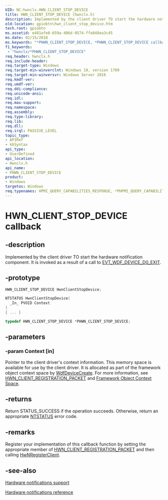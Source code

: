```yaml
---
UID: NC:hwnclx.HWN_CLIENT_STOP_DEVICE
title: HWN_CLIENT_STOP_DEVICE (hwnclx.h)
description: Implemented by the client driver TO start the hardware notification component. It is invoked as a result of a call to EVT_WDF_DEVICE_D0_EXIT.
old-location: gpiobtn\hwn_client_stop_device.htm
tech.root: gpiobtn
ms.assetid: e481afe8-659a-406d-9574-ffa048ea3c45
ms.date: 02/15/2018
ms.keywords: "*PHWN_CLIENT_STOP_DEVICE, *PHWN_CLIENT_STOP_DEVICE callback function pointer, HWN_CLIENT_STOP_DEVICE, HwnClientStopDevice, HwnClientStopDevice callback function, gpiobtn.hwn_client_stop_device, hwnclx/HwnClientStopDevice"
f1_keywords:
 - "hwnclx/*PHWN_CLIENT_STOP_DEVICE"
req.header: hwnclx.h
req.include-header:
req.target-type: Windows
req.target-min-winverclnt: Windows 10, version 1709
req.target-min-winversvr: Windows Server 2016
req.kmdf-ver:
req.umdf-ver:
req.ddi-compliance:
req.unicode-ansi:
req.idl:
req.max-support:
req.namespace:
req.assembly:
req.type-library:
req.lib:
req.dll:
req.irql: PASSIVE_LEVEL
topic_type:
- APIRef
- kbSyntax
api_type:
- UserDefined
api_location:
- Hwnclx.h
api_name:
- PHWN_CLIENT_STOP_DEVICE
product:
- Windows
targetos: Windows
req.typenames: HPMI_QUERY_CAPABILITIES_RESPONSE, *PHPMI_QUERY_CAPABILITIES_RESPONSE
---
```


# HWN_CLIENT_STOP_DEVICE callback


## -description



Implemented by the client driver TO start the hardware notification component. It is invoked as a result of a call to <a href="..\wdfdevice\nc-wdfdevice-evt_wdf_device_d0_exit.md">EVT_WDF_DEVICE_D0_EXIT</a>.


## -prototype


```cpp
HWN_CLIENT_STOP_DEVICE HwnClientStopDevice;

NTSTATUS HwnClientStopDevice(
  _In_ PVOID Context
)
{ ... }

typedef HWN_CLIENT_STOP_DEVICE *PHWN_CLIENT_STOP_DEVICE;
```


## -parameters




### -param Context [in]

Pointer to the client driver's context information. This memory space is available for use by the client driver. It is allocated as part of the framework object context space by <a href="..\wdfdevice\nf-wdfdevice-wdfdevicecreate.md">WdfDeviceCreate</a>. For more information, see <a href="https://docs.microsoft.com/windows-hardware/drivers/gpiobtn/create-a-hardware-notification-client-driver">HWN_CLIENT_REGISTRATION_PACKET</a> and <a href="https://docs.microsoft.com/windows-hardware/drivers/wdf/framework-object-context-space">Framework Object Context Space</a>.


## -returns




Return STATUS_SUCCESS if the operation succeeds. Otherwise, return an appropriate <a href="https://docs.microsoft.com/windows-hardware/drivers/kernel/ntstatus-values">NTSTATUS</a> error code.




## -remarks



Register your implementation of this callback function by setting the appropriate member of <a href="https://docs.microsoft.com/windows-hardware/drivers/gpiobtn/create-a-hardware-notification-client-driver">HWN_CLIENT_REGISTRATION_PACKET</a> and then calling <a href="..\hwnclx\nf-hwnclx-hwnregisterclient.md">HwNRegisterClient</a>.




## -see-also

<a href="https://docs.microsoft.com/windows-hardware/drivers/gpiobtn/hardware-notifications-support">Hardware notifications support</a>



<a href="https://docs.microsoft.com/windows-hardware/drivers/ddi/index">Hardware notifications reference</a>



 

 



